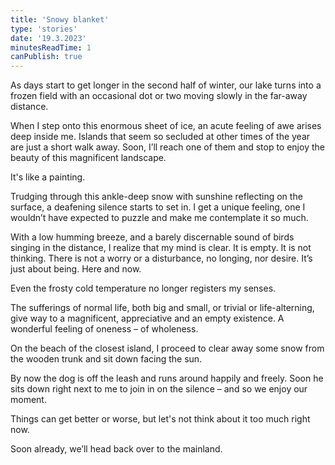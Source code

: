 ```yaml
---
title: 'Snowy blanket'
type: 'stories'
date: '19.3.2023'
minutesReadTime: 1
canPublish: true
---
```


As days start to get longer in the second half of winter, our lake turns into a frozen field with an occasional dot or two moving slowly in the far-away distance.

When I step onto this enormous sheet of ice, an acute feeling of awe arises deep inside me. Islands that seem so secluded at other times of the year are just a short walk away. Soon, I’ll reach one of them and stop to enjoy the beauty of this magnificent landscape.

It's like a painting.

Trudging through this ankle-deep snow with sunshine reflecting on the surface, a deafening silence starts to set in. I get a unique feeling, one I wouldn’t have expected to puzzle and make me contemplate it so much.

With a low humming breeze, and a barely discernable sound of birds singing in the distance, I realize that my mind is clear. It is empty. It is not thinking. There is not a worry or a disturbance, no longing, nor desire. It’s just about being. Here and now.

Even the frosty cold temperature no longer registers my senses.

The sufferings of normal life, both big and small, or trivial or life-alterning, give way to a magnificent, appreciative and an empty existence. A wonderful feeling of oneness – of wholeness.

On the beach of the closest island, I proceed to clear away some snow from the wooden trunk and sit down facing the sun.

By now the dog is off the leash and runs around happily and freely. Soon he sits down right next to me to join in on the silence – and so we enjoy our moment.

Things can get better or worse, but let's not think about it too much right now.

Soon already, we’ll head back over to the mainland.
